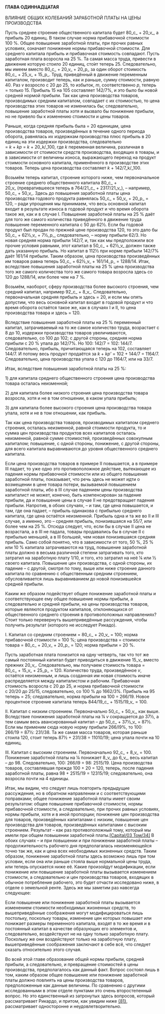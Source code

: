 #### ГЛАВА ОДИННАДЦАТАЯ  
  
ВЛИЯНИЕ ОБЩИХ КОЛЕБАНИЙ ЗАРАБОТНОЙ ПЛАТЫ НА ЦЕНЫ ПРОИЗВОДСТВА

Пусть среднее строение общественного капитала будет 80_c_ + 20_v_, а прибыль 20 единиц. В таком случае норма прибавочной стоимости 100 %. Общее повышение заработной платы, при прочих равных условиях, означает понижение нормы прибавочной стоимости. Для среднего капитала прибыль и прибавочная стоимость совпадают. Пусть заработная плата возросла на 25 %. Та самая масса труда, привести в движение которую стоило 20 единиц, сто́ит теперь 25. Следовательно, мы имеем вместо 80_c_ + 20_v_ + 20_p_ за один оборот стоимость 80_c_ + 25_v_ + 15_p_. Труд, приведённый в движение переменным капиталом, производит теперь, как и раньше, сумму стоимости, равную 40. Раз _v_ возросло с 20 до 25, то избыток, _m_, соответственно _p_, теперь = только 15. Прибыль 15 на 105 составляет 142/7%, и это было бы новой средней нормой прибыли. Так как цена производства товаров, производимых средним капиталом, совпадает с их стоимостью, то цена производства этих товаров не изменилась бы; следовательно, повышение заработной платы хотя и вызвало бы понижение прибыли, но не привело бы к изменению стоимости и цены товаров.

Раньше, когда средняя прибыль была = 20 единицам, цена производства товаров, произведённых в течение одного периода оборота, равнялась их издержкам производства плюс прибыль в 20 единиц на эти издержки производства, следовательно = _k_ + _kp_ = _k_ + 20_k/_100, где _k_ переменная величина, различная в зависимости от стоимости средств производства, входящих в товары, и в зависимости от величины износа, выражающего переход на продукт стоимости основного капитала, применённого в производстве этих товаров. Теперь цена производства составляет _k_ + 142/7_k/_100.

Возьмём теперь капитал, строение которого ниже, чем первоначальное строение среднего общественного капитала 80_c_ + 20_v_ (превратившееся теперь в 764/21_c_ + 2317/21_v_), – например, 50_c_ + 50_v_. Здесь до повышения заработной платы цена производства годового продукта равнялась 50_c_ + 50_v_ + 20_p_ = 120, – ради упрощения мы принимаем, что весь основной капитал входит в результате износа в годовой продукт и что время оборота такое же, как и в случае I. Повышение заработной платы на 25 % даёт для того же самого количества приведённого в движение труда повышение переменного капитала с 50 до 62½. Если бы годовой продукт был продан по прежней цене производства 120, то это дало бы 50_c_ + 62½_v_ + 7½_p_, следовательно, – норму прибыли 62/3. Но новая средняя норма прибыли 142/7, и, так как мы предположили все прочие условия равными, этот капитал в 50_c_ + 62½_v_ должен также дать указанную прибыль. Но капитал в 112½ при норме прибыли 142/7% даёт 161/14 прибыли. Таким образом, цена производства произведённых им товаров равна теперь 50_c_ + 62½_v_ + 161/14_p_ = 1288/14. Итак, вследствие повышения заработной платы на 25 % цена производства того же самого количества того же самого товара возросла здесь со 120 до 1288/14, или более чем на 7 %.

Возьмём, наоборот, сферу производства более высокого строения, чем средний капитал, например 92_c_ + 8_v_. Следовательно, первоначальная средняя прибыль и здесь = 20, и если мы опять допустим, что весь основной капитал входит в годовой продукт и что время оборота остаётся такое же, как в случаях I и II, то цена производства товара и здесь = 120.

Вследствие повышения заработной платы на 25 % переменный капитал, затрачиваемый на то же самое количество труда, возрастает с 8 до 10, издержки производства товаров увеличиваются, следовательно, со 100 до 102; с другой стороны, средняя норма прибыли с 20 % упала до 142/7%. Но 100: 142/7 = 102: 144/7. Следовательно, прибыль, причитающаяся теперь на 102, составляет 144/7. И потому весь продукт продаётся за _k_ + _kp'_ = 102 + 144/7 = 1164/7. Следовательно, цена производства упала с 120 до 1164/7, или на 33/7.

Итак, вследствие повышения заработной платы на 25 %:

1) для капитала среднего общественного строения цена производства товара осталась неизменной;

2) для капитала более низкого строения цена производства товара возросла, хотя и не в том отношении, в каком упала прибыль;

3) для капитала более высокого строения цена производства товара упала, хотя и не в том отношении, как прибыль.

Так как цена производства товаров, производимых капиталом среднего строения, осталась неизменной, равной стоимости продукта, то и сумма цен производства продуктов всех капиталов осталась неизменной, равной сумме стоимостей, произведённых совокупным капиталом; повышение, с одной стороны, понижение, с другой стороны, для всего капитала выравниваются до уровня общественного среднего капитала.

Если цена производства товаров в примере II повышается, а в примере III падает, то уже одно это противоположное действие, вытекающее из падения нормы прибавочной стоимости или из общего повышения заработной платы, показывает, что речь здесь не может идти о возмещении в цене товара потери, вызываемой повышением заработной платы, ибо в III случае падением цены производства капиталист не может, конечно, быть компенсирован за падение прибыли, да и повышение цены в случае II не предотвращает падения прибыли. Напротив, в обоих случаях, – и там, где цена повышается, и там, где она падает, – прибыль одинакова с прибылью среднего капитала, где цена остаётся неизменной. Прибыль одна и та же во II и III случае, а именно, это – средняя прибыль, понизившаяся на 55/7, или более чем на 25 %. Отсюда следует, что, если бы в случае II цена не возрастала, а в III не падала, товары продавались бы в случае II с прибылью меньшей, а в III большей, чем новая понизившаяся средняя прибыль. Само собой понятно, что в зависимости от того, 50 %, 25 % или 10 % капитала затрачиваются на труд, повышение заработной платы должно в весьма различной степени затрагивать того, кто затратил на заработную плату 1/10, и того, кто затратил на неё ¼ или ½ своего капитала. Повышение цен производства, с одной стороны, их падение – с другой, смотря по тому, выше или ниже строение данного капитала по сравнению с общественным средним строением, обусловливается лишь выравниванием до новой понизившейся средней прибыли.

Каким же образом подействует общее понижение заработной платы и соответствующее ему общее повышение нормы прибыли, а следовательно и средней прибыли, на цены производства товаров, которые являются продуктом капиталов, отклоняющихся от общественного среднего строения в противоположных направлениях? Стоит только перевернуть вышеприведённые рассуждения, чтобы получить результат (которого не исследует Рикадо).

I. Капитал со средним строением = 80_c_ + 20_v_ = 100; норма прибавочной стоимости = 100 %; цена производства = стоимости товара = 80_c_ + 20_v_ + 20_p_ = 120; норма прибыли = 20 %.

Пусть заработная плата понизится на одну четверть, так что тот же самый постоянный капитал будет приводиться в движение 15_v_ вместо прежних 20_v_. Следовательно, мы получаем стоимость товара = 80_c_ + 15_v_ + 25_p_ = 120. Количество труда, произведённое _v_, остаётся неизменным, и лишь созданная им новая стоимость иначе распределяется между капиталистом и рабочим. Прибавочная стоимость возросла с 20 до 25, и норма прибавочной стоимости с 20/20 до 25/15, следовательно, со 100 % до 1662/3%. Прибыль на 95 теперь = 25; следовательно, норма прибыли на 100 = 266/19. Новое процентное строение капитала теперь 844/19_c_ + 1515/19_v_ = 100.

II. Капитал с низким строением. Первоначально 50_c_ + 50_v_, как выше. Вследствие понижения заработной платы на ¼ _v_ сокращается до 37½, а тем самым весь авансированный капитал – до 50_c_ + 37½_v_ = 87½. Если мы применим сюда новую норму прибыли 266/l9%, то 100: 266/19 = 87½: 231/38. Та же самая масса товаров, которая раньше стоила 120, стоит теперь 87½ + 231/38 = 11010/19; цена упала почти на 10 единиц.

III. Капитал с высоким строением. Первоначально 92_c_ + 8_v_ = 100. Понижение заработной платы на ¼ понижает 8_v_ до 6_v_, весь капитал – до 98. Следовательно, 100: 266/l9 = 98: 2515/19. Цена производства товаров, составлявшая прежде 100 + 20 = 120, теперь, после падения заработной платы, равна 98 + 2515/19 = 12315/19; следовательно, она возросла почти на 4 единицы.

Итак, мы видим, что следует лишь повторить предыдущие рассуждения, но в обратном направлении и с соответствующими поправками; общее понижение заработной платы имеет своим результатом: общее повышение прибавочной стоимости, нормы прибавочной стоимости, а следовательно, при прочих равных условиях, нормы прибыли, хотя и в иной пропорции; понижение цен производства для товаров, произведённых капиталами с низким, повышение цен производства для товаров, произведённых капиталами с высоким строением. Результат – как раз противоположный тому, который мы имели при общем повышении заработной платы.[[Capital/03 Том/34]](app://obsidian.md/contentnotes0.html#n_34) В обоих случаях – и при повышении и при понижении заработной платы – продолжительность рабочего дня предполагалась неизменяющейся точно так же, как и цена всех необходимых жизненных средств. Таким образом, понижение заработной платы здесь возможно лишь при том условии, если она или раньше стояла выше нормальной цены труда, или теперь опускается ниже её. Какие произойдут модификации, если понижение или повышение заработной платы вызывается изменением стоимости, а следовательно и цен производства товаров, входящих в обычное потребление рабочего, это будет отчасти исследовано ниже, в отделе о земельной ренте. Здесь же мы заметим раз навсегда следующее:

Если повышение или понижение заработной платы вызывается изменением стоимости необходимых жизненных средств, то вышеприведённые соображения могут модифицироваться лишь постольку, поскольку товары, изменение цен которых повышает или понижает размеры переменного капитала, входят в то же время и в постоянный капитал в качестве образующих его элементов и, следовательно, воздействуют не на одну только заработную плату. Поскольку же они воздействуют только на заработную плату, вышеприведённые соображения заключают в себе всё, что следует сказать относительно этого случая.

Во всей этой главе образование общей нормы прибыли, средней прибыли, а следовательно, и превращение стоимостей в цены производства, предполагалось как данный факт. Вопрос состоял лишь в том, каким образом общее повышение или понижение заработной платы должно повлиять на цены производства товаров, предположенные как данные величины. По сравнению с другими исследованными в этом отделе пунктами это очень второстепенный вопрос. Но это единственный из затронутых здесь вопросов, который рассматривает Рикардо, и притом, как увидим ниже [{81}](app://obsidian.md/contentnotes3.html#c_81), рассматривает односторонне и неудовлетворительно.

